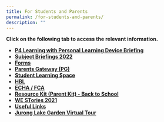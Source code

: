 ```yaml
---
title: For Students and Parents
permalink: /for-students-and-parents/
description: ""
---
```


<p><strong>Click on the following tab to access the relevant information.</strong></p>
<ul>
<li><strong><a href="https://go.gov.sg/p4-learning-with-pld-briefing" target="_blank" rel="noopener">P4 Learning with Personal Learning Device Briefing</a></strong></li>
<li><strong><a href="/subject-briefings-2022/">Subject Briefings 2022</a></strong></li>
<li><strong><a href="/forms/" target="_blank" rel="noopener">Forms</a></strong></li>
<li><strong><a href="/parents-gateway/" target="_blank" rel="noopener">Parents Gateway (PG)</a></strong></li>
<li><strong><a href="/student-learning-space-sls/" target="_blank" rel="noopener">Student Learning Space</a></strong></li>
<li><strong><a href="/hbl-2/">HBL</a></strong></li>
<li><strong><a href="/echa-fca-nomination-links/">ECHA / FCA</a></strong></li>
<li><strong><a href="/files/Resource-Kit-Parent-Kit-Back-to-School-Updated-final.pdf" target="_blank" rel="noopener">Resource Kit (Parent Kit) - Back to School</a></strong></li>
<li><strong><a href="/files/WE-STories-Publication-2021-FINAL_single.pdf" target="_blank" rel="noopener">WE STories 2021</a></strong></li>
<li><strong><a href="/useful-links-for-parents-and-pupils/" target="_blank" rel="noopener">Useful Links</a></strong></li>
<li><strong><a href="/jurong-lake-garden-virtual-tour/">Jurong Lake Garden Virtual Tour</a></strong></li>
</ul>